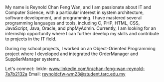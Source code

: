 My name is Reynold Chan Feng Wan, and I am passionate about IT and Computer Science, with a particular interest in system architecture, software development, and programming. I have mastered several programming languages and tools, including C, PHP, HTML, CSS, JavaScript, Java, Oracle, and phpMyAdmin. Currently, I am looking for an internship opportunity where I can further develop my skills and contribute to projects in the IT field.

During my school projects, I worked on an Object-Oriented Programming project where I developed and integrated the OrderManager and SupplierManager systems.

Let's connect:
linkln: www.linkedin.com/in/chan-feng-wan-reynold-7a7b2132a
Email: reynoldcfw-wm23@student.tarc.edu.my


